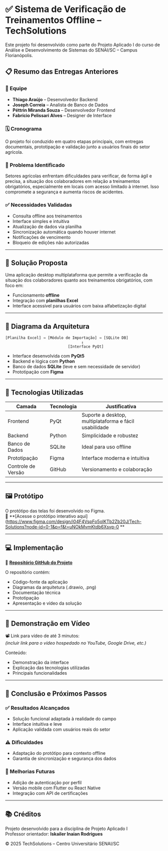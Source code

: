 
# ✅ Sistema de Verificação de Treinamentos Offline – TechSolutions

Este projeto foi desenvolvido como parte do Projeto Aplicado I do curso de Análise e Desenvolvimento de Sistemas do SENAI/SC – Campus Florianópolis.

## 📋 Resumo das Entregas Anteriores

### 👥 Equipe

- **Thiago Araújo** – Desenvolvedor Backend  
- **Joseph Correia** – Analista de Banco de Dados  
- **Péttrin Miranda Souza** – Desenvolvedor Frontend  
- **Fabrício Pelissari Alves** – Designer de Interface  

### 🗓️ Cronograma

O projeto foi conduzido em quatro etapas principais, com entregas documentais, prototipação e validação junto a usuários finais do setor agrícola.

### 🚩 Problema Identificado

Setores agrícolas enfrentam dificuldades para verificar, de forma ágil e precisa, a situação dos colaboradores em relação a treinamentos obrigatórios, especialmente em locais com acesso limitado à internet. Isso compromete a segurança e aumenta riscos de acidentes.

### ✅ Necessidades Validadas

- Consulta offline aos treinamentos
- Interface simples e intuitiva
- Atualização de dados via planilha
- Sincronização automática quando houver internet
- Notificações de vencimento
- Bloqueio de edições não autorizadas

---

## 🧠 Solução Proposta

Uma aplicação desktop multiplataforma que permite a verificação da situação dos colaboradores quanto aos treinamentos obrigatórios, com foco em:

- Funcionamento **offline**
- Integração com **planilhas Excel**
- Interface acessível para usuários com baixa alfabetização digital

---

## 🧱 Diagrama da Arquitetura

```
[Planilha Excel] → [Módulo de Importação] → [SQLite DB]
                                  ↓
                            [Interface PyQt]
```

- Interface desenvolvida com **PyQt5**
- Backend e lógica com **Python**
- Banco de dados **SQLite** (leve e sem necessidade de servidor)
- Prototipação com **Figma**

---

## 🧪 Tecnologias Utilizadas

| Camada        | Tecnologia          | Justificativa                                         |
|---------------|---------------------|--------------------------------------------------------|
| Frontend      | PyQt                | Suporte a desktop, multiplataforma e fácil usabilidade |
| Backend       | Python              | Simplicidade e robustez                                |
| Banco de Dados| SQLite              | Ideal para uso offline                                 |
| Prototipação  | Figma               | Interface moderna e intuitiva                          |
| Controle de Versão | GitHub         | Versionamento e colaboração                           |

---

## 🖼️ Protótipo

O protótipo das telas foi desenvolvido no Figma.  
🔗 **[Acesse o protótipo interativo aqui](https://www.figma.com/design/i04F4VspFo5oIKTb2Zb20J/Tech-Solutions?node-id=0-1&p=f&t=uNOkMvmKtdb6Xsvp-0 ** 

---

## 💻 Implementação

🔗 **[Repositório GitHub do Projeto](https://github.com/thiagodorgo/ProjetoAplicado_2025.1)** 

O repositório contém:
- Código-fonte da aplicação
- Diagramas da arquitetura (.drawio, .png)
- Documentação técnica
- Prototipação
- Apresentação e vídeo da solução

---

## 🎥 Demonstração em Vídeo

📽️ Link para vídeo de até 3 minutos:  
*(incluir link para o vídeo hospedado no YouTube, Google Drive, etc.)*

Conteúdo:
- Demonstração da interface
- Explicação das tecnologias utilizadas
- Principais funcionalidades

---

## 🧩 Conclusão e Próximos Passos

### ✅ Resultados Alcançados

- Solução funcional adaptada à realidade do campo
- Interface intuitiva e leve
- Aplicação validada com usuários reais do setor

### ⚠️ Dificuldades

- Adaptação do protótipo para contexto offline
- Garantia de sincronização e segurança dos dados

### 🔮 Melhorias Futuras

- Adição de autenticação por perfil
- Versão mobile com Flutter ou React Native
- Integração com API de certificações

---

## 📚 Créditos

Projeto desenvolvido para a disciplina de Projeto Aplicado I  
Professor orientador: **Iskailer Inaian Rodrigues**

© 2025 TechSolutions – Centro Universitário SENAI/SC
